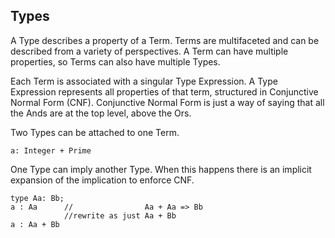## Types

A Type describes a property of a Term.
Terms are multifaceted and can be described from a variety of perspectives.
A Term can have multiple properties, so Terms can also have multiple Types.

Each Term is associated with a singular Type Expression.
A Type Expression represents all properties of that term, structured in Conjunctive Normal Form (CNF).
Conjunctive Normal Form is just a way of saying that all the Ands are at the top level,
above the Ors.

Two Types can be attached to one Term.

```lsts
a: Integer + Prime
```

One Type can imply another Type. When this happens there is an implicit expansion of the implication to enforce CNF.

```lsts
type Aa: Bb;
a : Aa      //                Aa + Aa => Bb
            //rewrite as just Aa + Bb
a : Aa + Bb
```
